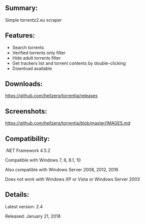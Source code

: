 ## Summary: ##

Simple torrentz2.eu scraper

## Features: ##

* Search torrents
* Verified torrents only filter
* Hide adult torrents filter
* Get trackers list and torrent contents by double-clicking
* Download available

## Downloads: ##
https://github.com/hellzerg/torrentia/releases

## Screenshots: ##
https://github.com/hellzerg/torrentia/blob/master/IMAGES.md

## Compatibility: ##

.NET Framework 4.5.2

Compatible with Windows 7, 8, 8.1, 10

Also compatible with Windows Server 2008, 2012, 2016

Does not work with Windows XP or Vista or Windows Server 2003

## Details: ##

Latest version: 2.4

Released: January 21, 2018